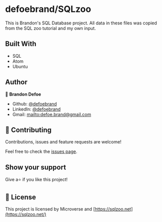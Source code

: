 # defoebrand/SQLzoo

This is Brandon's SQL Database project. All data in these files was copied from the SQL zoo tutorial and my own input.

## Built With

* SQL
* Atom
* Ubuntu

## Author

👤 **Brandon Defoe**

* Github: [@defoebrand](https://github.com/defoebrand)
* LinkedIn: [@defoebrand](https://www.linkedin.com/in/defoebrand/)
* Gmail: [mailto:defoe.brand@gmail.com](mailto:defoe.brand@gmail.com)

## 🤝 Contributing

Contributions, issues and feature requests are welcome!

Feel free to check the [issues page](https://github.com/defoebrand/SQLzoo/blob/b708b7513f770a2aa0845052407b7465d604dd46/issues).

## Show your support

Give a⭐️ if you like this project!

## 📝 License

This project is licensed by Microverse and [https://sqlzoo.net](https://sqlzoo.net/)

